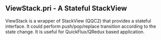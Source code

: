 ViewStack.pri - A Stateful StackView 
------------------------------------

ViewStack is a wrapper of StackView (QQC2) that provides a stateful interface. It could perform push/pop/replace transition according to the state change. It is useful for QuickFlux/QRedux based application.
